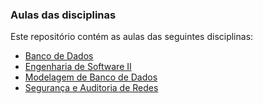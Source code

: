 ### Aulas das disciplinas

Este repositório contém as aulas das seguintes disciplinas:

- [Banco de Dados](banco_dados/README.md)
- [Engenharia de Software II](eng_soft2/README.md)
- [Modelagem de Banco de Dados](mod_db/README.md)
- [Segurança e Auditoria de Redes](seg_redes/README.md)